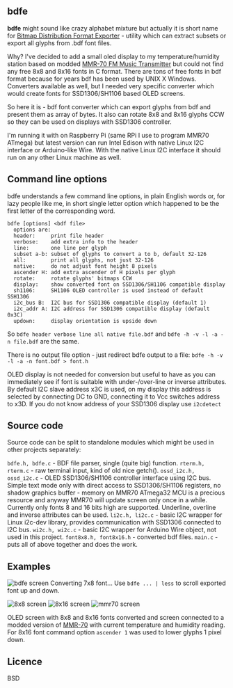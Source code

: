 bdfe
----

**bdfe** might sound like crazy alphabet mixture but actually it is short name for [Bitmap Distribution Format Exporter](http://en.wikipedia.org/wiki/Glyph_Bitmap_Distribution_Format "bdf wiki") - utility which can extract subsets or export all glyphs from .bdf font files.

Why? I've decided to add a small oled display to my temperature/humidity station based on modded [MMR-70 FM Music Transmitter](https://github.com/achilikin/mmr70mod "MMR70 mod") but could not find any free 8x8 and 8x16 fonts in C format. There are tons of free fonts in bdf format because for years bdf has been used by UNIX X Windows. Converters available as well, but I needed very specific converter which would create fonts for SSD1306/SH1106 based OLED screens.

So here it is - bdf font converter which can export glyphs from bdf and present them as array of bytes. It also can rotate 8x8 and 8x16 glyphs CCW so they can be used on displays with SSD1306 controller.

I'm running it with on Raspberry Pi (same RPi I use to program MMR70 ATmega) but latest version can run Intel Edison with native Linux I2C interface or Arduino-like Wire. With the native Linux I2C interface it should run on any other Linux machine as well.


Command line options
--------------------

bdfe understands a few command line options, in plain English words or, for lazy people like me, in short single letter option which happened to be the first letter of the corresponding word.

```
bdfe [options] <bdf file>
  options are:
  header:     print file header
  verbose:    add extra info to the header
  line:       one line per glyph
  subset a-b: subset of glyphs to convert a to b, default 32-126
  all:        print all glyphs, not just 32-126
  native:     do not adjust font height 8 pixels
  ascender H: add extra ascender of H pixels per glyph
  rotate:     rotate glyphs' bitmaps CCW
  display:    show converted font on SSD1306/SH1106 compatible display
  sh1106:     SH1106 OLED controller is used instead of default SSH1306
  i2c_bus B:  I2C bus for SSD1306 compatible display (default 1)
  i2c_addr A: I2C address for SSD1306 compatible display (default 0x3C)
  updown:     display orientation is upside down
```

So ```bdfe header verbose line all native file.bdf``` and ```bdfe -h -v -l -a -n file.bdf``` are the same.

There is no output file option - just redirect bdfe output to a file: ```bdfe -h -v -l -a -n font.bdf > font.h```

OLED display is not needed for conversion but useful to have as you can immediately see if font is suitable with under-/over-line or inverse attributes. By default I2C slave address x3C is used, on my display this address is selected by connecting DC to GND, connecting it to Vcc switches address to x3D. If you do not know address of your SSD1306 display use ```i2cdetect```

Source code
-----------

Source code can be split to standalone modules which might be used in other projects separately:

```bdfe.h, bdfe.c``` - BDF file parser, single (quite big) function.
```rterm.h, rterm.c``` - raw terminal input, kind of old nice getch().
```ossd_i2c.h, ossd_i2c.c``` - OLED SSD1306/SH1106 controller interface using I2C bus. Simple text mode only with direct access to SSD1306/SH1106 registers, no shadow graphics buffer - memory on MMR70 ATmega32 MCU is a precious resource and anyway MMR70 will update screen only once in a while. Currently only fonts 8 and 16 bits high are supported. Underline, overline and inverse attributes can be used.
```li2c.h, li2c.c``` - basic I2C wrapper for Linux i2c-dev library, provides communication with SSD1306 connected to I2C bus.
```wi2c.h, wi2c.c``` - basic I2C wrapper for Arduino Wire object, not used in this project.
```font8x8.h, font8x16.h``` - converted bdf files.
```main.c``` - puts all of above together and does the work.

Examples
--------
![bdfe screen](http://achilikin.com/github/bdfe-01.png)
Converting 7x8 font... Use ```bdfe ... | less``` to scroll exported font up and down.

![8x8 screen](http://achilikin.com/github/font8x8.gif) ![8x16 screen](http://achilikin.com/github/font8x16.gif) ![mmr70 screen](http://achilikin.com/github/mmr70.png)

OLED screen with 8x8 and 8x16 fonts converted and screen connected to a modded version of [MMR-70](https://github.com/achilikin/mmr70mod") with current temperature and humidity reading.
For 8x16 font command option ```ascender 1``` was used to lower glyphs 1 pixel down.


Licence
-------
BSD


